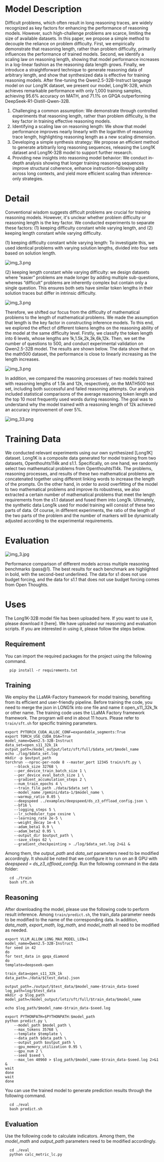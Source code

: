 # Model Description


 Difficult problems, which often result in long reasoning traces, are widely recognized as key factors for enhancing the performance of reasoning models. However, such high-challenge problems are scarce, limiting the size of available datasets. In this paper, we propose a simple method to decouple the reliance on problem difficulty. First, we empirically demonstrate that reasoning length, rather than problem difficulty, primarily influences the performance of trained models. Second, we identify a scaling law on reasoning length, showing that model performance increases in a log-linear fashion as the reasoning data length grows. Finally, we introduce a straightforward technique to generate reasoning data of arbitrary length, and show that synthesized data is effective for training reasoning models. After fine-tuning the Qwen2.5-32B-Instruct language model on our Long1K dataset, we present our model, Long1K-32B, which achieves remarkable performance with only 1,000 training samples, achieving 95.6% accuracy on MATH, and 71.1% on GPQA outperforming DeepSeek-R1-Distill-Qwen-32B.
1. Challenging a common assumption: We demonstrate through controlled experiments that reasoning length, rather than problem difficulty, is the key factor in training effective reasoning models.
2. Identifying a scaling law on reasoning length: We show that model performance improves nearly linearly with the logarithm of reasoning trace length, highlighting reasoning length as a new scaling dimension.
3. Developing a simple synthesis strategy: We propose an efficient method to generate arbitrarily long reasoning sequences, releasing the Long1K dataset and Long1K-32B model to support further research.
4. Providing new insights into reasoning model behavior: We conduct in-depth analysis showing that longer training reasoning sequences improve structural coherence, enhance instruction-following ability across long contexts, and yield more efficient scaling than inference-only strategies.


# Detail

Conventional wisdom suggests difficult problems are crucial for training reasoning models. However, it's unclear whether problem difficulty or reasoning length is the key factor. We conducted experiments to separate these factors: (1) keeping difficulty constant while varying length, and (2) keeping length constant while varying difficulty. 

(1) keeping difficulty constant while varying length: To investigate this, we used identical problems with varying solution lengths, divided into four sets based on solution length.

![img_3.png](visuals/img_new.png)

   (2) keeping length constant while varying difficulty: we design datasets where “easier” problems are made longer by adding multiple sub-questions, whereas  “difficult” problems are inherently complex but contain only a single question. This ensures both sets have similar token lengths in their solution traces but differ in intrinsic difficulty.

![img_3.png](visuals/img_2.png)


  Therefore, we shifted our focus from the difficulty of mathematical problems to the length of mathematical problems. We made the assumption that length is the key factor in constructing inference models. To this end, we explored the effect of different tokens lengths on the reasoning ability of the model at the same difficulty level. Firstly, we classify the token length into 6 levels, whose lengths are 1k,1.5k,2k,3k,6k,12k. Then, we set the number of questions to 500, and conduct experimental validation on Qwen2.5-32B model. The results are shown below. The data show that on the math500 dataset, the performance is close to linearly increasing as the length increases.

![img_3.png](visuals/img_1.png)

  In addition, we compared the reasoning processes of two models trained with reasoning lengths of 1.5k and 12k, respectively, on the MATH500 test set, including both successful and failed reasoning attempts. Our analysis included statistical comparisons of the average reasoning token length and the top 10 most frequently used words during reasoning. The goal was to understand why the model trained with a reasoning length of 12k achieved an accuracy improvement of over 5%.

![img_33.png](visuals/img_33.png)



# Training Data
  We conducted relevant experiments using our own synthesized [Long1K] dataset. Long1K is a composite data generated for model training from two datasets, Openthouhts114k and s1.1. Specifically, on one hand, we randomly select two mathematical problems from Openthouhts114k. The problems, reasoning processes, and results of these two mathematical problems are concatenated together using different linking words to increase the length of the prompts. On the other hand, in order to avoid overfitting of the model to two mathematical problems and improve its robustness, we also extracted a certain number of mathematical problems that meet the length requirements from the s1.1 dataset and fused them into Long1k. Ultimately, the synthetic data Long1k used for model training will consist of these two parts of data. Of course, in different experiments, the ratio of the length of the two parts of the problem and the number of markers will be dynamically adjusted according to the experimental requirements.


# Evaluation

![img_3.jpg](visuals/img_3.jpg)

Performance comparison of different models across multiple reasoning benchmarks (pass@1). The best results for each benchmark are highlighted in bold, with the second-best underlined. The data for s1 does not use budget forcing, and the data for s1.1 that does not use budget forcing comes from Open Thoughts.


# Uses
The Long1K-32B model file has been uploaded here. If you want to use it, please download it [here]. We have uploaded our reasoning and evaluation scripts. If you are interested in using it, please follow the steps below.


  ## Requirement
You can import the required packages for the project using the following command.
```
  pip install -r requirements.txt
```

 ## Training
We employ the LLaMA-Factory framework for model training, benefiting from its efficient and user-friendly pipeline. Before training the code, you need to merge the json in LONG1k into one file and name it open_s11_32k_1k or other name. The training code uses the LLaMA Factory framework framework. The program will end in about 11 hours. Please refer to `train/sft.sh` for specific training parameters. 
```
export PYTORCH_CUDA_ALLOC_CONF=expandable_segments:True
export TORCH_USE_CUDA_DSA=True
model_name=Qwen2.5-32B-Instruct
data_set=open_s11_32k_1k
output_path=/model_output/letz/sft/full/$data_set/$model_name
echo ./log/$data_set.log
mkdir -p $output_path
torchrun --nproc-per-node 8 --master_port 12345 train/sft.py \
    --block_size 32768 \
    --per_device_train_batch_size 1 \
    --per_device_eval_batch_size 1 \
    --gradient_accumulation_steps 2 \
    --num_train_epochs 4 \
    --train_file_path ./data/$data_set \
    --model_name /gemini/data-1/$model_name \
    --warmup_ratio 0.05 \
    --deepspeed ../examples/deepspeed/ds_z3_offload_config.json \
    --bf16 \
    --logging_steps 5 \
    --lr_scheduler_type cosine \
    --learning_rate 2e-5 \
    --weight_decay 1e-4 \
    --adam_beta1 0.9 \
    --adam_beta2 0.95 \
    --output_dir $output_path \
    --save_steps 62 \
    --gradient_checkpointing > ./log/$data_set.log 2>&1 &
```
Among them, the *output_path* and *data_set* parameters need to be modified accordingly. It should be noted that we configure it to run on an 8 GPU with *deepspeed = ds_z3_offload_comfig*. Run the following command in the data folder:
```
  cd ./train
  bash sft.sh
```



  ## Reasoning
  After downloading the model, please use the following code to perform result inference. Among `train/predict.sh`, the train_data parameter needs to be modified to the name of the corresponding data. In addition, *data_math, export_math, log_math*, and *model_math* all need to be modified as needed.
  
```
export VLLM_ALLOW_LONG_MAX_MODEL_LEN=1
model_name=Qwen2.5-32B-Instruct
for seed in 42
do
for test_data in gpqa_diamond
do
template=deepseek-qwen

train_data=open_s11_32k_1k
data_path=./data/${test_data}.json

output_path=./output/$test_data/$model_name-$train_data-$seed
log_path=log/$test_data
mkdir -p $log_path
model_path=/model_output/letz/sft/full/$train_data/$model_name

echo $log_path/$model_name-$train_data-$seed.log

export PYTHONPATH=$PYTHONPATH:$model_path
python predict.py \
    --model_path $model_path \
    --max_tokens 35768 \
    --template $template \
    --data_path $data_path \
    --output_path $output_path \
    --gpu_memory_utilization 0.95 \
    --gpu_num 2 \
    --seed $seed \
    --max_len 40960 > $log_path/$model_name-$train_data-$seed.log 2>&1 &
wait
done
wait
done
```
  You can use the trained model to generate prediction results through the following command.
```
  cd ./eval
  bash predict.sh
```


  ## Evaluation
  Use the following code to calculate indicators. Among them, the *model_math* and *output_path* parameters need to be modified accordingly.
```
  cd ./eval
  python calc_metric_lc.py
```
